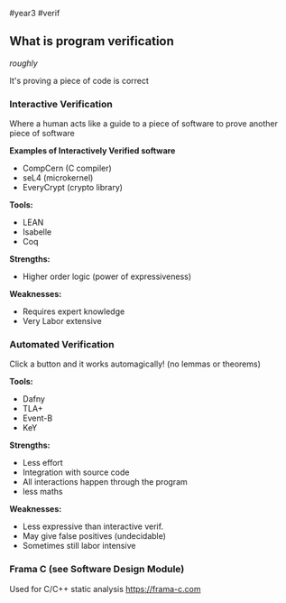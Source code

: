 #year3 #verif

## What is program verification

*roughly*

It's proving a piece of code is correct

### Interactive Verification

Where a human acts like a guide to a piece of software to prove another piece of software

**Examples of Interactively Verified software**
- CompCern (C compiler)
- seL4 (microkernel)
- EveryCrypt (crypto library)

**Tools:**
- LEAN
- Isabelle
- Coq

**Strengths:**
- Higher order logic (power of expressiveness)

**Weaknesses:**
- Requires expert knowledge
- Very Labor extensive

### Automated Verification

Click a button and it works automagically! (no lemmas or theorems)

**Tools:**
- Dafny
- TLA+
- Event-B
- KeY

**Strengths:**
- Less effort
- Integration with source code
- All interactions happen through the program
- less maths

**Weaknesses:**
- Less expressive than interactive verif.
- May give false positives (undecidable)
- Sometimes still labor intensive

### Frama C (see Software Design Module)

Used for C/C++ static analysis
https://frama-c.com

